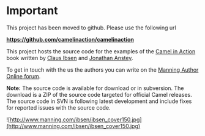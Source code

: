 # Important #
This project has been moved to github. Please use the following url

**https://github.com/camelinaction/camelinaction**



This project hosts the source code for the examples of the [Camel in Action](http://www.manning.com/ibsen/) book written by [Claus Ibsen](http://davsclaus.blogspot.com/) and [Jonathan Anstey](http://janstey.blogspot.com/).

To get in touch with the us the authors you can write on the [Manning Author Online forum](http://www.manning-sandbox.com/forum.jspa?forumID=601).

**Note:** The source code is available for download or in subversion. The download is a ZIP of the source code targeted for official Camel releases. The source code in SVN is following latest development and include fixes for reported issues with the source code.

![http://www.manning.com/ibsen/ibsen_cover150.jpg](http://www.manning.com/ibsen/ibsen_cover150.jpg)
